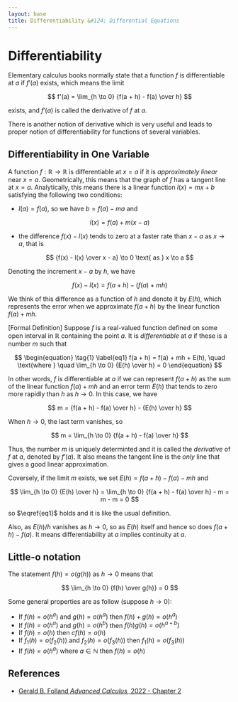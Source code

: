 ```yaml
---
layout: base
title: Differentiability &#124; Differential Equations
---
```


# Differentiability

Elementary calculus books normally state that a function $f$ is differentiable at $a$ if $f'(a)$ exists, which means the limit

$$
f'(a) = \lim_{h \to 0} {f(a + h) - f(a) \over h}
$$

exists, and $f'(a)$ is called the derivative of $f$ at $a$.

There is another notion of derivative which is very useful and leads to proper notion of differentiability for functions of several variables.

## Differentiability in One Variable

A function $f: \mathbb{R} \to \mathbb{R}$ is differentiable at $x = a$ if it is _approximately linear_ near $x = a$.
Geometrically, this means that the graph of $f$ has a tangent line at $x = a$.
Analytically, this means there is a linear function $l(x) = mx + b$ satisfying the following two conditions:

* $l(a) = f(a)$, so we have $b = f(a) - ma$ and

$$
l(x) = f(a) + m(x - a)
$$

* the difference $f(x) - l(x)$ tends to zero at a faster rate than $x - a$ as $x \to a$, that is

$$
{f(x) - l(x) \over x - a} \to 0 \text{ as } x \to a
$$

Denoting the increment $x - a$ by $h$, we have

$$
f(x) - l(x) = f(a + h) - (f(a) + mh)
$$

We think of this difference as a function of $h$ and denote it by $E(h)$, which represents the error when we approximate $f(a + h)$ by the linear function $f(a) + mh$.

[Formal Definition] Suppose $f$ is a real-valued function defined on some open interval in $\mathbb{R}$ containing the point $a$.
It is _differentiable_ at $a$ if these is a number $m$ such that

$$
\begin{equation} \tag{1} \label{eq1}
f(a + h) = f(a) + mh + E(h), \quad \text{where } \quad \lim_{h \to 0} {E(h) \over h} = 0
\end{equation}
$$

In other words, $f$ is differentiable at $a$ if we can represent $f(a + h)$ as the sum of the linear function $f(a) + mh$ and an error term $E(h)$ that tends to zero more rapidly than $h$ as $h \to 0$.
In this case, we have

$$
m = {f(a + h) - f(a) \over h} - {E(h) \over h}
$$

When $h \to 0$, the last term vanishes, so

$$
m = \lim_{h \to 0} {f(a + h) - f(a) \over h}
$$

Thus, the number $m$ is uniquely determinted and it is called the _derivative_ of $f$ at $a$, denoted by $f'(a)$.
It also means the tangent line is the _only_ line that gives a good linear approximation.

Coversely, if the limit $m$ exists, we set $E(h) = f(a + h) - f(a) - mh$ and

$$
\lim_{h \to 0} {E(h) \over h} = \lim_{h \to 0} {f(a + h) - f(a) \over h} - m = m - m = 0
$$

so $\eqref{eq1}$ holds and it is like the usual definition.

Also, as $E(h) / h$ vanishes as $h \to 0$, so as $E(h)$ itself and hence so does $f(a + h) - f(a)$.
It means differentiability at $a$ implies continuity at $a$.

## Little-o notation

The statement $f(h) = o(g(h))$ as $h \to 0$ means that

$$
\lim_{h \to 0} {f(h) \over g(h)} = 0
$$

Some general properties are as follow (suppose $h \to 0$):

* If $f(h) = o(h^a)$ and $g(h) = o(h^a)$ then $f(h) + g(h) = o(h^a)$
* If $f(h) = o(h^a)$ and $g(h) = o(h^b)$ then $f(h)g(h) = o(h^{a+b})$
* If $f(h) = o(h)$ then $cf(h) = o(h)$
* If $f_1(h) = o(f_2(h))$ and $f_2(h) = o(f_3(h))$ then $f_1(h) = o(f_3(h))$
* If $f(h) = o(h^a)$ where $a \in \mathbb{N}$ then $f(h) = o(h)$

## References

* [Gerald B. Folland _Advanced Calculus_, 2022 - Chapter 2](http://www.math.washington.edu/~folland/Homepage/AdvCalc24.pdf)
